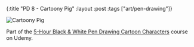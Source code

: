 {:title "PD 8 - Cartoony Pig"
 :layout :post
 :tags ["art/pen-drawing"]}

![Cartoony Pig](/img/art/misc/20210610%20-%208%20-%20Cartoony%20Pig.jpg)

Part of the [5-Hour Black & White Pen Drawing Cartoon Characters][5HBWPDCC]
course on Udemy.

[5HBWPDCC]: https://www.udemy.com/course/5-hour-black-and-white-pen-drawing-cartoon-characters/
